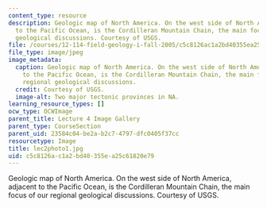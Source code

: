 ```yaml
---
content_type: resource
description: Geologic map of North America. On the west side of North America, adjacent
  to the Pacific Ocean, is the Cordilleran Mountain Chain, the main focus of our regional
  geological discussions. Courtesy of USGS.
file: /courses/12-114-field-geology-i-fall-2005/c5c8126ac1a2bd40355ea25c61820e79_lec2photo1.jpg
file_type: image/jpeg
image_metadata:
  caption: Geologic map of North America. On the west side of North America, adjacent
    to the Pacific Ocean, is the Cordilleran Mountain Chain, the main focus of our
    regional geological discussions.
  credit: Courtesy of USGS.
  image-alt: Two major tectonic provinces in NA.
learning_resource_types: []
ocw_type: OCWImage
parent_title: Lecture 4 Image Gallery
parent_type: CourseSection
parent_uid: 23584c04-be2a-b2c7-4797-dfc0405f37cc
resourcetype: Image
title: lec2photo1.jpg
uid: c5c8126a-c1a2-bd40-355e-a25c61820e79
---
```

Geologic map of North America. On the west side of North America, adjacent to the Pacific Ocean, is the Cordilleran Mountain Chain, the main focus of our regional geological discussions. Courtesy of USGS.

